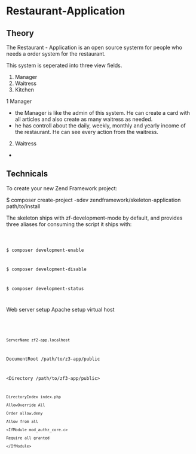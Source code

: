 # Restaurant-Application

## Theory

The Restaurant - Application is an open source systerm for people who needs a order system for the restaurant.

This system is seperated into three view fields. 
1. Manager
2. Waitress
3. Kitchen

1 Manager 
- the Manager is like the admin of this system. He can create a card with all articles and also create as many waitress as needed.
- he has controll about the daily, weekly, monthly and yearly income of the restaurant. He can see every action from the waitress.

2. Waitress
- 



## Technicals




To create your new Zend Framework project:

$ composer create-project -sdev zendframework/skeleton-application path/to/install


The skeleton ships with zf-development-mode by default, and provides three aliases for consuming the script it ships with:

<code>

$ composer development-enable   

$ composer development-disable

$ composer development-status 

</code>


Web server setup
Apache setup
virtual host 


<code>
<VirtualHost *:80>

    ServerName zf2-app.localhost

DocumentRoot /path/to/z3-app/public

<Directory /path/to/zf3-app/public>

    DirectoryIndex index.php
    
    AllowOverride All
    
    Order allow,deny
    
    Allow from all
    
    <IfModule mod_authz_core.c>
    
    Require all granted
    
    </IfModule>
    
 </Directory>

</VirtualHost>
</code>
